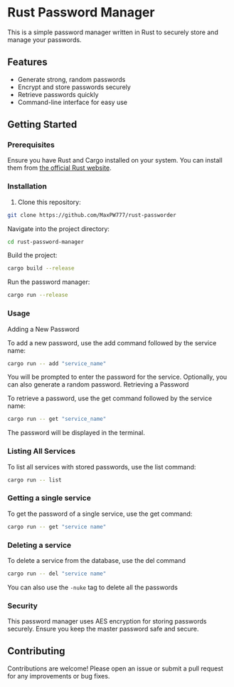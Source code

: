 # Rust Password Manager

This is a simple password manager written in Rust to securely store and manage your passwords.

## Features

- Generate strong, random passwords
- Encrypt and store passwords securely
- Retrieve passwords quickly
- Command-line interface for easy use

## Getting Started

### Prerequisites

Ensure you have Rust and Cargo installed on your system. You can install them from [the official Rust website](https://www.rust-lang.org/tools/install).

### Installation

1. Clone this repository:

```bash
git clone https://github.com/MaxPW777/rust-passworder
```

Navigate into the project directory:

```bash
cd rust-password-manager
```

Build the project:

```bash
cargo build --release
```

Run the password manager:

```bash
cargo run --release
```

### Usage

Adding a New Password

To add a new password, use the add command followed by the service name:

```bash
cargo run -- add "service_name"
```

You will be prompted to enter the password for the service. Optionally, you can also generate a random password.
Retrieving a Password

To retrieve a password, use the get command followed by the service name:

```bash
cargo run -- get "service_name"
```

The password will be displayed in the terminal.

### Listing All Services

To list all services with stored passwords, use the list command:

```bash
cargo run -- list
```

### Getting a single service

To get the password of a single service, use the get command:

```bash
cargo run -- get "service name"
```

### Deleting a service

To delete a service from the database, use the del command

```bash
cargo run -- del "service name"
```

You can also use the `-nuke` tag to delete all the passwords

### Security

This password manager uses AES encryption for storing passwords securely. Ensure you keep the master password safe and secure.

## Contributing

Contributions are welcome! Please open an issue or submit a pull request for any improvements or bug fixes.